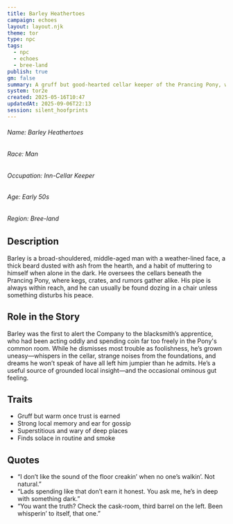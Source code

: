 ```yaml
---
title: Barley Heathertoes
campaign: echoes
layout: layout.njk
theme: tor
type: npc
tags:
  - npc
  - echoes
  - bree-land
publish: true
gm: false
summary: A gruff but good-hearted cellar keeper of the Prancing Pony, wary of strange stirrings beneath Bree.
system: tor2e
created: 2025-05-16T10:47
updatedAt: 2025-09-06T22:13
session: silent_hoofprints
---
```

###### Name: Barley Heathertoes  
###### Race: Man  
###### Occupation: Inn-Cellar Keeper  
###### Age: Early 50s  
###### Region: Bree-land  

## Description
Barley is a broad-shouldered, middle-aged man with a weather-lined face, a thick beard dusted with ash from the hearth, and a habit of muttering to himself when alone in the dark. He oversees the cellars beneath the Prancing Pony, where kegs, crates, and rumors gather alike. His pipe is always within reach, and he can usually be found dozing in a chair unless something disturbs his peace.

## Role in the Story
Barley was the first to alert the Company to the blacksmith’s apprentice, who had been acting oddly and spending coin far too freely in the Pony's common room. While he dismisses most trouble as foolishness, he’s grown uneasy—whispers in the cellar, strange noises from the foundations, and dreams he won’t speak of have all left him jumpier than he admits. He’s a useful source of grounded local insight—and the occasional ominous gut feeling.

## Traits
- Gruff but warm once trust is earned  
- Strong local memory and ear for gossip  
- Superstitious and wary of deep places  
- Finds solace in routine and smoke


## Quotes
- “I don’t like the sound of the floor creakin’ when no one’s walkin’. Not natural.”  
- “Lads spending like that don’t earn it honest. You ask me, he’s in deep with something dark.”  
- “You want the truth? Check the cask-room, third barrel on the left. Been whisperin’ to itself, that one.”
